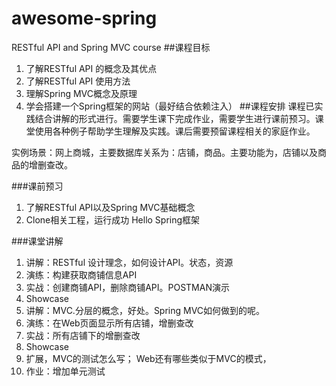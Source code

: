 # awesome-spring
RESTful API and Spring MVC course
##课程目标
1. 了解RESTful API 的概念及其优点
2. 了解RESTful API 使用方法
3. 理解Spring MVC概念及原理
4. 学会搭建一个Spring框架的网站（最好结合依赖注入）
##课程安排
课程已实践结合讲解的形式进行。需要学生课下完成作业，需要学生进行课前预习。课堂使用各种例子帮助学生理解及实践。课后需要预留课程相关的家庭作业。

实例场景：网上商城，主要数据库关系为：店铺，商品。主要功能为，店铺以及商品的增删查改。

###课前预习
1. 了解RESTful API以及Spring MVC基础概念
2. Clone相关工程，运行成功 Hello Spring框架

###课堂讲解
1. 讲解：RESTful 设计理念，如何设计API。状态，资源
2. 演练：构建获取商铺信息API
3. 实战：创建商铺API，删除商铺API。POSTMAN演示
4. Showcase
5. 讲解：MVC.分层的概念，好处。Spring MVC如何做到的呢。
6. 演练：在Web页面显示所有店铺，增删查改
7. 实战：所有店铺下的增删查改
8. Showcase
9. 扩展，MVC的测试怎么写； Web还有哪些类似于MVC的模式，
10. 作业：增加单元测试 

